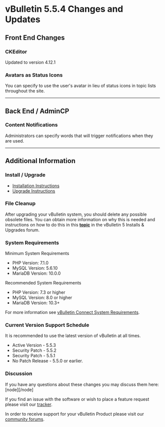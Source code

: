 # vBulletin 5.5.4 Changes and Updates

## Front End Changes

### CKEditor

Updated to version 4.12.1

### Avatars as Status Icons

You can specify to use the user's avatar in lieu of status icons in topic lists throughout the site.

---

## Back End / AdminCP

### Content Notifications

Administrators can specify words that will trigger notifications when they are used.

---

## Additional Information

### Install / Upgrade

- [Installation Instructions](https://www.vbulletin.com/forum/node/4391348)
- [Upgrade Instructions](https://www.vbulletin.com/forum/node/4391346)

### File Cleanup

After upgrading your vBulletin system, you should delete any possible obsolete files. You can obtain more information on why this is needed and instructions on how to do this in this [**topic**](https://www.vbulletin.com/forum/node/4391346) in the vBulletin 5 Installs & Upgrades forum.

### System Requirements

Minimum System Requirements

- PHP Version: 7.1.0
- MySQL Version: 5.6.10
- MariaDB Version: 10.0.0

Recommended System Requirements

- PHP Version: 7.3 or higher
- MySQL Version: 8.0 or higher
- MariaDB Version: 10.3+

For more information see [vBulletin Connect System Requirements](https://www.vbulletin.com/forum/node/4391344).

### Current Version Support Schedule

It is recommended to use the latest version of vBulletin at all times.

- Active Version - 5.5.3
- Security Patch - 5.5.2
- Security Patch - 5.5.1
- No Patch Release - 5.5.0 or earlier.

### Discussion

If you have any questions about these changes you may discuss them here: [node][/node]

If you find an issue with the software or wish to place a feature request please visit our [tracker](https://tracker.vbulletin.com).

In order to receive support for your vBulletin Product please visit our [community forums](https://www.vbulletin.com/forum/).
